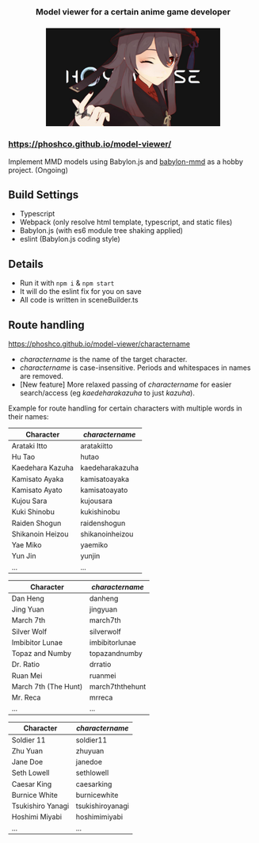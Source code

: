 <div align="center">

<h3> Model viewer for a certain anime game developer </h3>

</div>

###

<div align="center">
  <img src="banner.jpeg?raw=true" style="max-width: 70%; height: auto;"/>
</div>

### https://phoshco.github.io/model-viewer/

Implement MMD models using Babylon.js and <a href="https://github.com/noname0310/babylon-mmd/">babylon-mmd</a> as a hobby project.
(Ongoing)

## Build Settings

- Typescript
- Webpack (only resolve html template, typescript, and static files)
- Babylon.js (with es6 module tree shaking applied)
- eslint (Babylon.js coding style)

## Details

- Run it with `npm i` & `npm start`
- It will do the eslint fix for you on save
- All code is written in sceneBuilder.ts


## Route handling
https://phoshco.github.io/model-viewer/charactername

- *charactername* is the name of the target character.
- *charactername* is case-insensitive. Periods and whitespaces in names are removed.
- [New feature] More relaxed passing of *charactername* for easier search/access (eg *kaedeharakazuha* to just *kazuha*).

Example for route handling for certain characters with multiple words in their names:

| Character | *charactername* |
|-----------|-----------------|
| Arataki Itto | aratakiitto |
| Hu Tao | hutao |
| Kaedehara Kazuha | kaedeharakazuha |
| Kamisato Ayaka | kamisatoayaka |
| Kamisato Ayato | kamisatoayato |
| Kujou Sara | kujousara |
| Kuki Shinobu | kukishinobu |
| Raiden Shogun | raidenshogun |
| Shikanoin Heizou | shikanoinheizou |
| Yae Miko | yaemiko |
| Yun Jin | yunjin |
| ... | ... |

| Character | *charactername* |
|-----------|-----------------|
| Dan Heng | danheng |
| Jing Yuan | jingyuan |
| March 7th | march7th |
| Silver Wolf | silverwolf |
| Imbibitor Lunae | imbibitorlunae |
| Topaz and Numby | topazandnumby |
| Dr. Ratio | drratio |
| Ruan Mei | ruanmei |
| March 7th (The Hunt) | march7ththehunt |
| Mr. Reca | mrreca |
| ... | ... |

| Character | *charactername* |
|-----------|-----------------|
| Soldier 11 | soldier11 |
| Zhu Yuan | zhuyuan |
| Jane Doe | janedoe |
| Seth Lowell | sethlowell |
| Caesar King | caesarking |
| Burnice White | burnicewhite |
| Tsukishiro Yanagi | tsukishiroyanagi |
| Hoshimi Miyabi | hoshimimiyabi |
| ... | ... |